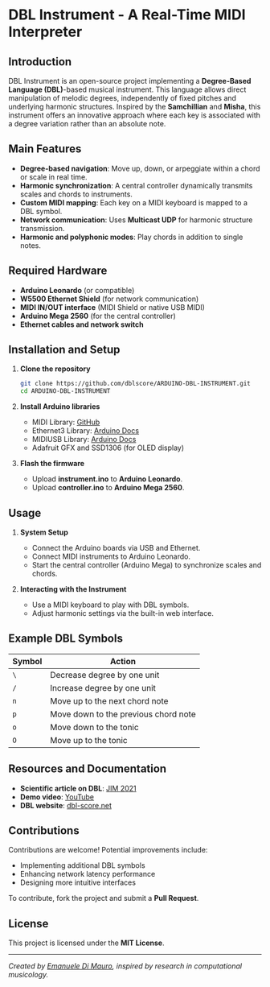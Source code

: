 # DBL Instrument - A Real-Time MIDI Interpreter

## Introduction

DBL Instrument is an open-source project implementing a **Degree-Based Language (DBL)**-based musical instrument. This language allows direct manipulation of melodic degrees, independently of fixed pitches and underlying harmonic structures. Inspired by the **Samchillian** and **Misha**, this instrument offers an innovative approach where each key is associated with a degree variation rather than an absolute note.

## Main Features

- **Degree-based navigation**: Move up, down, or arpeggiate within a chord or scale in real time.
- **Harmonic synchronization**: A central controller dynamically transmits scales and chords to instruments.
- **Custom MIDI mapping**: Each key on a MIDI keyboard is mapped to a DBL symbol.
- **Network communication**: Uses **Multicast UDP** for harmonic structure transmission.
- **Harmonic and polyphonic modes**: Play chords in addition to single notes.

## Required Hardware

- **Arduino Leonardo** (or compatible)
- **W5500 Ethernet Shield** (for network communication)
- **MIDI IN/OUT interface** (MIDI Shield or native USB MIDI)
- **Arduino Mega 2560** (for the central controller)
- **Ethernet cables and network switch**

## Installation and Setup

1. **Clone the repository**
   ```sh
   git clone https://github.com/dblscore/ARDUINO-DBL-INSTRUMENT.git
   cd ARDUINO-DBL-INSTRUMENT
   ```
2. **Install Arduino libraries**
   - MIDI Library: [GitHub](https://github.com/FortySevenEffects/arduino_midi_library)
   - Ethernet3 Library: [Arduino Docs](https://docs.arduino.cc/libraries/ethernet/)
   - MIDIUSB Library: [Arduino Docs](https://docs.arduino.cc/libraries/midiusb/)
   - Adafruit GFX and SSD1306 (for OLED display)

3. **Flash the firmware**
   - Upload **instrument.ino** to **Arduino Leonardo**.
   - Upload **controller.ino** to **Arduino Mega 2560**.

## Usage

1. **System Setup**
   - Connect the Arduino boards via USB and Ethernet.
   - Connect MIDI instruments to Arduino Leonardo.
   - Start the central controller (Arduino Mega) to synchronize scales and chords.

2. **Interacting with the Instrument**
   - Use a MIDI keyboard to play with DBL symbols.
   - Adjust harmonic settings via the built-in web interface.

## Example DBL Symbols

| Symbol | Action |
|---------|--------|
| `\` | Decrease degree by one unit |
| `/` | Increase degree by one unit |
| `n` | Move up to the next chord note |
| `p` | Move down to the previous chord note |
| `o` | Move down to the tonic |
| `O` | Move up to the tonic |

## Resources and Documentation

- **Scientific article on DBL**: [JIM 2021](https://www.youtube.com/watch?v=TLWImOY1gJg)
- **Demo video**: [YouTube](https://www.youtube.com/watch?v=SwaCKtd4l5s)
- **DBL website**: [dbl-score.net](https://www.dbl-score.net/)

## Contributions

Contributions are welcome! Potential improvements include:
- Implementing additional DBL symbols
- Enhancing network latency performance
- Designing more intuitive interfaces

To contribute, fork the project and submit a **Pull Request**.

## License

This project is licensed under the **MIT License**.

---

*Created by [Emanuele Di Mauro](mailto:emanuele.dimauro@gmail.com), inspired by research in computational musicology.*

